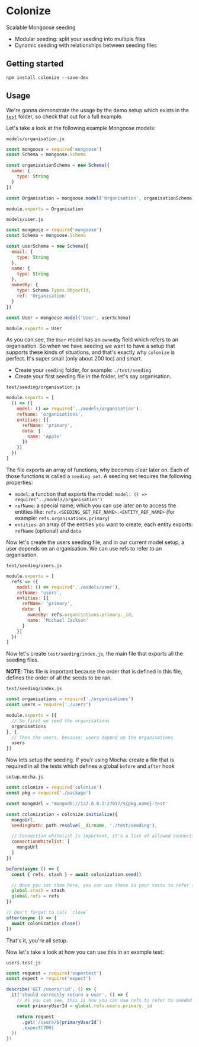 # Colonize

Scalable Mongoose seeding

* Modular seeding: split your seeding into multiple files
* Dynamic seeding with relationships between seeding files

## Getting started

```shell
npm install colonize --save-dev
```

## Usage

We're gonna demonstrate the usage by the demo setup which exists in the [`test`](https://github.com/mikevercoelen/colonize/tree/master/test) folder, so check that out for a full example.

Let's take a look at the following example Mongoose models:

`models/organisation.js`
```js
const mongoose = require('mongoose')
const Schema = mongoose.Schema

const organisationSchema = new Schema({
  name: {
    type: String
  }
})

const Organisation = mongoose.model('Organisation', organisationSchema)

module.exports = Organisation
```

`models/user.js`
```js
const mongoose = require('mongoose')
const Schema = mongoose.Schema

const userSchema = new Schema({
  email: {
    type: String
  },
  name: {
    type: String
  },
  ownedBy: {
    type: Schema.Types.ObjectId,
    ref: 'Organisation'
  }
})

const User = mongoose.model('User', userSchema)

module.exports = User
```

As you can see, the `User` model has an `ownedBy` field which refers to an organisation. So when we have seeding we want to have a setup that supports these kinds of situations, and that's exactly why `colonize` is perfect. It's super small (only about 200 loc) and smart.

* Create your `seeding` folder, for example: `./test/seeding`
* Create your first seeding file in the folder, let's say organisation.

`test/seeding/organisation.js`
```js
module.exports = [
  () => ({
    model: () => require('../models/organisation'),
    refName: 'organisations',
    entities: [{
      refName: 'primary',
      data: {
        name: 'Apple'
      })
    }]
  })
]
```

The file exports an array of functions, why becomes clear later on. Each of those functions is called a `seeding set`. A seeding set requires the following properties:

* `model`: a function that exports the model: `model: () => require('../models/organisation')`
* `refName`: a special name, which you can use later on to access the entities like: `refs.<SEEDING_SET_REF_NAME>.<ENTITY_REF_NAME>` (for example: `refs.organisations.primary`)
* `entities`: an array of the entities you want to create, each entity exports: `refName` (optional) and `data`

Now let's create the users seeding file, and in our current model setup, a user depends on an organisation. We can use refs to refer to an organisation.

`test/seeding/users.js`
```js
module.exports = [
  refs => ({
    model: () => require('../models/user'),
    refName: 'users',
    entities: [{
      refName: 'primary',
      data: {
        ownedBy: refs.organisations.primary._id,
        name: 'Michael Jackson'
      }
    }]
  })
]
```

Now let's create `test/seeding/index.js`, the main file that exports all the seeding files.

**NOTE**: This file is important because the order that is defined in this file, defines the order of all the seeds to be ran.

`test/seeding/index.js`
```js
const organisations = require('./organisations')
const users = require('./users')

module.exports = [{
  // So first we seed the organisations
  organisations
}, {
  // Then the users, because: users depend on the organisations
  users
}]
```

Now lets setup the seeding. If you'r using Mocha: create a file that is required in all the tests which defines a global `before` and `after` hook

`setup.mocha.js`
```js
const colonize = require('colonize')
const pkg = require('./package')

const mongoUrl = 'mongodb://127.0.0.1:27017/${pkg.name}-test'

const colonization = colonize.initialize({
  mongoUrl,
  seedingPath: path.resolve(__dirname, './test/seeding'),

  // Connection whitelist is important, it's a list of allowed connections (this is to double check we're not seeding / dropping a live database)
  connectionWhitelist: [
    mongoUrl
  ]
})

before(async () => {
  const { refs, stash } = await colonization.seed()

  // Once you set them here, you can use these in your tests to refer to all the created data ;)
  global.stash = stash
  global.refs = refs
})

// Don't forget to call `close`
after(async () => {
  await colonization.close()
})
```

That's it, you're all setup.

Now let's take a look at how you can use this in an example test:

`users.test.js`
```js
const request = require('supertest')
const expect = require('expect')

describe('GET /users/:id', () => {
  it('should correctly return a user', () => {
    // As you can see, this is how you can use refs to refer to seeded entities
    const primaryUserId = global.refs.users.primary._id

    return request
      .get(`/users/${primaryUserId`)
      .expect(200)
  })
})
```
